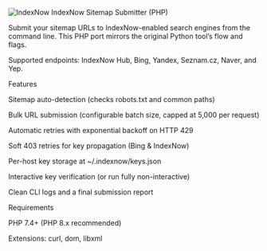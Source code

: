 ![IndexNow](https://github.com/user-attachments/assets/e19fc198-dda8-4269-896d-5e13d90fc99d)
IndexNow Sitemap Submitter (PHP)

Submit your sitemap URLs to IndexNow-enabled search engines from the command line.
This PHP port mirrors the original Python tool’s flow and flags.

Supported endpoints: IndexNow Hub, Bing, Yandex, Seznam.cz, Naver, and Yep.

Features

Sitemap auto-detection (checks robots.txt and common paths)

Bulk URL submission (configurable batch size, capped at 5,000 per request)

Automatic retries with exponential backoff on HTTP 429

Soft 403 retries for key propagation (Bing & IndexNow)

Per-host key storage at ~/.indexnow/keys.json

Interactive key verification (or run fully non-interactive)

Clean CLI logs and a final submission report

Requirements

PHP 7.4+ (PHP 8.x recommended)

Extensions: curl, dom, libxml
